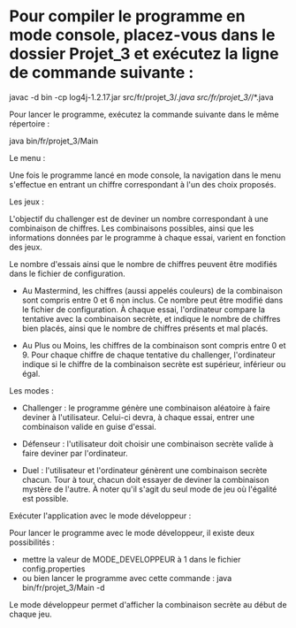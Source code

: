 # Pour compiler le programme en mode console, placez-vous dans le dossier Projet_3 et exécutez la ligne de commande suivante :

javac -d bin -cp log4j-1.2.17.jar src/fr/projet_3/*.java src/fr/projet_3/*/*.java



Pour lancer le programme, exécutez la commande suivante dans le même répertoire :

java bin/fr/projet_3/Main



Le menu :

Une fois le programme lancé en mode console, la navigation dans le menu s'effectue en entrant un chiffre correspondant à l'un des choix proposés.



Les jeux :

L'objectif du challenger est de deviner un nombre correspondant à une combinaison de chiffres. Les combinaisons possibles, ainsi que les informations données par le programme à chaque essai, varient en fonction des jeux.

Le nombre d'essais ainsi que le nombre de chiffres peuvent être modifiés dans le fichier de configuration.

- Au Mastermind, les chiffres (aussi appelés couleurs) de la combinaison sont compris entre 0 et 6 non inclus. Ce nombre peut être modifié dans le fichier de configuration. À chaque essai, l'ordinateur compare la tentative avec la combinaison secrète, et indique le nombre de chiffres bien placés, ainsi que le nombre de chiffres présents et mal placés.

- Au Plus ou Moins, les chiffres de la combinaison sont compris entre 0 et 9. Pour chaque chiffre de chaque tentative du challenger, l'ordinateur indique si le chiffre de la combinaison secrète est supérieur, inférieur ou égal.




Les modes :

- Challenger : le programme génère une combinaison aléatoire à faire deviner à l'utilisateur. Celui-ci devra, à chaque essai, entrer une combinaison valide en guise d'essai.

- Défenseur : l'utilisateur doit choisir une combinaison secrète valide à faire deviner par l'ordinateur.

- Duel : l'utilisateur et l'ordinateur génèrent une combinaison secrète chacun. Tour à tour, chacun doit essayer de deviner la combinaison mystère de l'autre. À noter qu'il s'agit du seul mode de jeu où l'égalité est possible.



Exécuter l'application avec le mode développeur :

Pour lancer le programme avec le mode développeur, il existe deux possibilités :
- mettre la valeur de MODE_DEVELOPPEUR à 1 dans le fichier config.properties
- ou bien lancer le programme avec cette commande :
java bin/fr/projet_3/Main -d

Le mode développeur permet d'afficher la combinaison secrète au début de chaque jeu.
